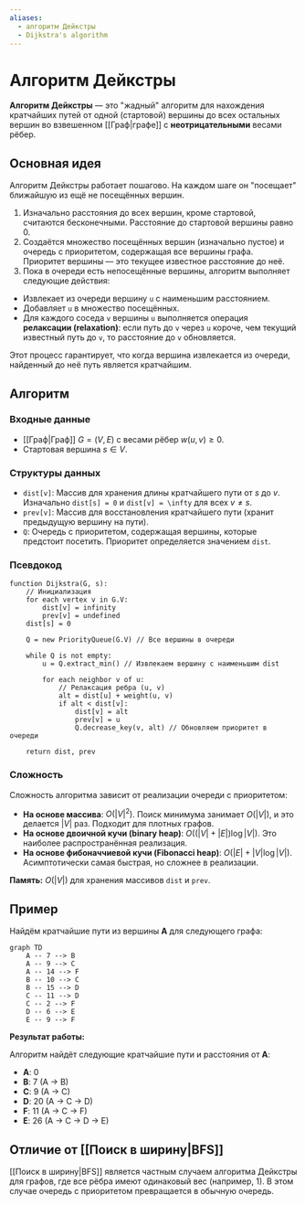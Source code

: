 ```yaml
---
aliases:
  - алгоритм Дейкстры
  - Dijkstra's algorithm
---
```

# Алгоритм Дейкстры

**Алгоритм Дейкстры** — это "жадный" алгоритм для нахождения кратчайших путей от одной (стартовой) вершины до всех остальных вершин во взвешенном [[Граф|графе]] с **неотрицательными** весами рёбер.

## Основная идея

Алгоритм Дейкстры работает пошагово. На каждом шаге он "посещает" ближайшую из ещё не посещённых вершин.

1.  Изначально расстояния до всех вершин, кроме стартовой, считаются бесконечными. Расстояние до стартовой вершины равно 0.
2.  Создаётся множество посещённых вершин (изначально пустое) и очередь с приоритетом, содержащая все вершины графа. Приоритет вершины — это текущее известное расстояние до неё.
3.  Пока в очереди есть непосещённые вершины, алгоритм выполняет следующие действия:
   *   Извлекает из очереди вершину `u` с наименьшим расстоянием.
   *   Добавляет `u` в множество посещённых.
   *   Для каждого соседа `v` вершины `u` выполняется операция **релаксации (relaxation)**: если путь до `v` через `u` короче, чем текущий известный путь до `v`, то расстояние до `v` обновляется.

Этот процесс гарантирует, что когда вершина извлекается из очереди, найденный до неё путь является кратчайшим.

## Алгоритм

### Входные данные
*   [[Граф|Граф]] $G = (V, E)$ с весами рёбер $w(u, v) \geq 0$.
*   Стартовая вершина $s \in V$.

### Структуры данных
*   `dist[v]`: Массив для хранения длины кратчайшего пути от $s$ до $v$. Изначально `dist[s] = 0` и `dist[v] = \infty` для всех $v \neq s$.
*   `prev[v]`: Массив для восстановления кратчайшего пути (хранит предыдущую вершину на пути).
*   `Q`: Очередь с приоритетом, содержащая вершины, которые предстоит посетить. Приоритет определяется значением `dist`.

### Псевдокод

```
function Dijkstra(G, s):
    // Инициализация
    for each vertex v in G.V:
        dist[v] = infinity
        prev[v] = undefined
    dist[s] = 0

    Q = new PriorityQueue(G.V) // Все вершины в очереди

    while Q is not empty:
        u = Q.extract_min() // Извлекаем вершину с наименьшим dist

        for each neighbor v of u:
            // Релаксация ребра (u, v)
            alt = dist[u] + weight(u, v)
            if alt < dist[v]:
                dist[v] = alt
                prev[v] = u
                Q.decrease_key(v, alt) // Обновляем приоритет в очереди
    
    return dist, prev
```

### Сложность

Сложность алгоритма зависит от реализации очереди с приоритетом:

*   **На основе массива**: $O(|V|^2)$. Поиск минимума занимает $O(|V|)$, и это делается $|V|$ раз. Подходит для плотных графов.
*   **На основе двоичной кучи (binary heap)**: $O((|V| + |E|) \log |V|)$. Это наиболее распространённая реализация.
*   **На основе фибоначчиевой кучи (Fibonacci heap)**: $O(|E| + |V| \log |V|)$. Асимптотически самая быстрая, но сложнее в реализации.

**Память:** $O(|V|)$ для хранения массивов `dist` и `prev`.

## Пример

Найдём кратчайшие пути из вершины **A** для следующего графа:

```mermaid
graph TD
    A -- 7 --> B
    A -- 9 --> C
    A -- 14 --> F
    B -- 10 --> C
    B -- 15 --> D
    C -- 11 --> D
    C -- 2 --> F
    D -- 6 --> E
    E -- 9 --> F
```

**Результат работы:**

Алгоритм найдёт следующие кратчайшие пути и расстояния от **A**:
*   **A**: 0
*   **B**: 7 (A -> B)
*   **C**: 9 (A -> C)
*   **D**: 20 (A -> C -> D)
*   **F**: 11 (A -> C -> F)
*   **E**: 26 (A -> C -> D -> E)

## Отличие от [[Поиск в ширину|BFS]]

[[Поиск в ширину|BFS]] является частным случаем алгоритма Дейкстры для графов, где все рёбра имеют одинаковый вес (например, 1). В этом случае очередь с приоритетом превращается в обычную очередь.


